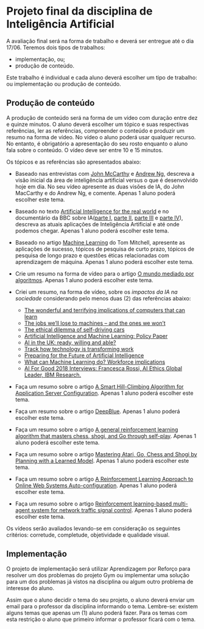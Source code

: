 # Projeto final da disciplina de Inteligência Artificial

A avaliação final será na forma de trabalho e deverá ser entregue até o dia 17/06. Teremos dois tipos de trabalhos: 
  * implementação, ou; 
  * produção de conteúdo. 

Este trabalho é individual e cada aluno deverá escolher um tipo de trabalho: ou implementação ou produção de conteúdo. 

## Produção de conteúdo

A produção de conteúdo será na forma de um vídeo com duração entre dez e quinze minutos. O aluno deverá escolher um tópico e suas respectivas referências, ler as referências, compreender o conteúdo e produzir um resumo na forma de vídeo. No vídeo o aluno poderá usar qualquer recurso. No entanto, é obrigatório a apresentação do seu rosto enquanto o aluno fala sobre o conteúdo. O vídeo deve ser entre 10 e 15 minutos.

Os tópicos e as referências são apresentados abaixo: 

* Baseado nas entrevistas com [John McCarthy](https://www.youtube.com/watch?v=Ozipf13jRr4) e [Andrew Ng](https://www.youtube.com/watch?v=21EiKfQYZXc), descreva a visão inicial da área de inteligência artificial versus o que é desenvolvido hoje em dia. No seu vídeo apresente as duas visões de IA, do John MacCarthy e do Andrew Ng, e comente. Apenas 1 aluno poderá escolher este tema. 

* Baseado no texto [Artificial Intelligence for the real world](https://hbr.org/2018/01/artificial-intelligence-for-the-real-world) e no documentário da BBC sobre IA([parte I](https://www.youtube.com/watch?v=H3P87qCdqk4), [parte II](https://www.youtube.com/watch?v=Krqy-Eso3a8), [parte III](https://www.youtube.com/watch?v=E0uehCrPMlU) e [parte IV](https://www.youtube.com/watch?v=EJEvwwghTJw)), descreva as atuais aplicações de Inteligência Artificial e até onde podemos chegar. Apenas 1 aluno poderá escolher este tema.

* Baseado no artigo [Machine Learning](http://www.cs.cmu.edu/~tom/pubs/MachineLearning.pdf) do Tom Mitchell, apresente as aplicações de sucesso, tópicos de pesquisa de curto prazo, tópicos de pesquisa de longo prazo e questões éticas relacionadas com aprendizagem de máquina. Apenas 1 aluno poderá escolher este tema. 

* Crie um resumo na forma de vídeo para o artigo [O mundo mediado por algoritmos](https://revistapesquisa.fapesp.br/2018/04/19/o-mundo-mediado-por-algoritmos/). Apenas 1 aluno poderá escolher este tema. 

* Criei um resumo, na forma de vídeo, sobre os *impactos da IA na sociedade* considerando pelo menos duas (2) das referências abaixo:

  * [The wonderful and terrifying implications of computers that can learn](https://www.ted.com/talks/jeremy_howard_the_wonderful_and_terrifying_implications_of_computers_that_can_learn)
  * [The jobs we’ll lose to machines – and the ones we won’t](https://www.ted.com/talks/anthony_goldbloom_the_jobs_we_ll_lose_to_machines_and_the_ones_we_won_t)
  * [The ethical dilemma of self-driving cars](https://www.youtube.com/watch?v=ixIoDYVfKA0)
  * [Artificial Intelligence and Machine Learning: Policy Paper](https://www.internetsociety.org/resources/doc/2017/artificial-intelligence-and-machine-learning-policy-paper/)
  * [AI in the UK: ready, willing and able?](http://fbarth.net.br/ai-espm/references/AI_in_UK.pdf)
  * [Track how technology is transforming work](http://fbarth.net.br/ai-espm/references/Nature2017_Mitchell_Brynjolfsson_FINAL.pdf)
  * [Preparing for the Future of Artificial Intelligence](http://fbarth.net.br/ai-espm/references/preparing_for_the_future_of_ai.pdf)
  * [What can Machine Learning do? Workforce implications](http://fbarth.net.br/ai-espm/references/Science_WorkforceDec2017.pdf)
  * [AI For Good 2018 Interviews: Francesca Rossi, AI Ethics Global Leader, IBM Research.](https://www.youtube.com/watch?v=83RrWoHyxi0)

* Faça um resumo sobre o artigo [A Smart Hill-Climbing Algorithm for Application Server Configuration](http://fbarth.net.br/ai-espm/references/hill_climbing_web.pdf). Apenas 1 aluno poderá escolher este tema. 

* Faça um resumo sobre o artigo [DeepBlue](http://fbarth.net.br/ai-espm/references/deep_blue.pdf). Apenas 1 aluno poderá escolher este tema. 

* Faça um resumo sobre o artigo [A general reinforcement learning algorithm that masters chess, shogi, and Go through self-play](http://fbarth.net.br/ai-espm/references/rl_aar6404-Silver.pdf). Apenas 1 aluno poderá escolher este tema. 

* Faça um resumo sobre o artigo [Mastering Atari, Go, Chess and Shogi by Planning with a Learned Model](http://fbarth.net.br/ai-espm/references/rl_muZero2020.pdf). Apenas 1 aluno poderá escolher este tema. 

* Faça um resumo sobre o artigo [A Reinforcement Learning Approach to Online Web Systems Auto-configuration](http://fbarth.net.br/ai-espm/references/rl_web.pdf). Apenas 1 aluno poderá escolher este tema. 

* Faça um resumo sobre o artigo [Reinforcement learning-based multi-agent system for network traffic signal control](http://fbarth.net.br/ai-espm/references/rl_traffic.pdf). Apenas 1 aluno poderá escolher este tema. 

Os vídeos serão avaliados levando-se em consideração os seguintes critérios: corretude, completude, objetividade e qualidade visual. 

## Implementação

O projeto de implementação será utilizar Aprendizagem por Reforço para resolver um dos problemas do projeto Gym ou implementar uma solução para um dos problemas já vistos na disciplina ou algum outro problema de interesse do aluno. 

Assim que o aluno decidir o tema do seu projeto, o aluno deverá enviar um email para o professor da disciplina informando o tema. Lembre-se: existem alguns temas que apenas um (1) aluno poderá fazer. Para os temas com esta restrição o aluno que primeiro informar o professor ficará com o tema.